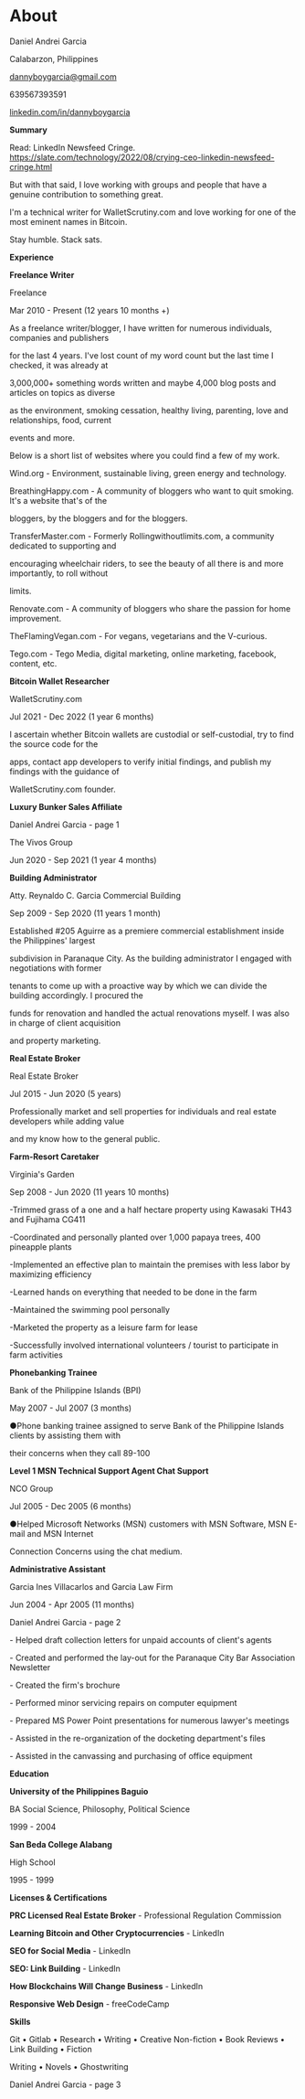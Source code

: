 # About



Daniel Andrei Garcia

Calabarzon, Philippines

dannyboygarcia@gmail.com

639567393591

[linkedin.com/in/dannyboygarcia](https://www.linkedin.com/in/dannyboygarcia)

**Summary**

Read: LinkedIn Newsfeed Cringe. https://slate.com/technology/2022/08/crying-ceo-linkedin-newsfeed-cringe.html

But with that said, I love working with groups and people that have a genuine contribution to something great.

I'm a technical writer for WalletScrutiny.com and love working for one of the most eminent names in Bitcoin.

Stay humble. Stack sats.

**Experience**

**Freelance Writer**

Freelance

Mar 2010 - Present (12 years 10 months +)

As a freelance writer/blogger, I have written for numerous individuals, companies and publishers

for the last 4 years. I've lost count of my word count but the last time I checked, it was already at

3,000,000+ something words written and maybe 4,000 blog posts and articles on topics as diverse

as the environment, smoking cessation, healthy living, parenting, love and relationships, food, current

events and more.

Below is a short list of websites where you could find a few of my work.

Wind.org - Environment, sustainable living, green energy and technology.

BreathingHappy.com - A community of bloggers who want to quit smoking. It's a website that's of the

bloggers, by the bloggers and for the bloggers.

TransferMaster.com - Formerly Rollingwithoutlimits.com, a community dedicated to supporting and

encouraging wheelchair riders, to see the beauty of all there is and more importantly, to roll without

limits.

Renovate.com - A community of bloggers who share the passion for home improvement.

TheFlamingVegan.com - For vegans, vegetarians and the V-curious.

Tego.com - Tego Media, digital marketing, online marketing, facebook, content, etc.

**Bitcoin Wallet Researcher**

WalletScrutiny.com

Jul 2021 - Dec 2022 (1 year 6 months)

I ascertain whether Bitcoin wallets are custodial or self-custodial, try to find the source code for the

apps, contact app developers to verify initial findings, and publish my findings with the guidance of

WalletScrutiny.com founder.

**Luxury Bunker Sales Affiliate**

Daniel Andrei Garcia - page 1





The Vivos Group

Jun 2020 - Sep 2021 (1 year 4 months)

**Building Administrator**

Atty. Reynaldo C. Garcia Commercial Building

Sep 2009 - Sep 2020 (11 years 1 month)

Established #205 Aguirre as a premiere commercial establishment inside the Philippines' largest

subdivision in Paranaque City. As the building administrator I engaged with negotiations with former

tenants to come up with a proactive way by which we can divide the building accordingly. I procured the

funds for renovation and handled the actual renovations myself. I was also in charge of client acquisition

and property marketing.

**Real Estate Broker**

Real Estate Broker

Jul 2015 - Jun 2020 (5 years)

Professionally market and sell properties for individuals and real estate developers while adding value

and my know how to the general public.

**Farm-Resort Caretaker**

Virginia's Garden

Sep 2008 - Jun 2020 (11 years 10 months)

-Trimmed grass of a one and a half hectare property using Kawasaki TH43 and Fujihama CG411

-Coordinated and personally planted over 1,000 papaya trees, 400 pineapple plants

-Implemented an effective plan to maintain the premises with less labor by maximizing efficiency

-Learned hands on everything that needed to be done in the farm

-Maintained the swimming pool personally

-Marketed the property as a leisure farm for lease

-Successfully involved international volunteers / tourist to participate in farm activities

**Phonebanking Trainee**

Bank of the Philippine Islands (BPI)

May 2007 - Jul 2007 (3 months)

●Phone banking trainee assigned to serve Bank of the Philippine Islands clients by assisting them with

their concerns when they call 89-100

**Level 1 MSN Technical Support Agent Chat Support**

NCO Group

Jul 2005 - Dec 2005 (6 months)

●Helped Microsoft Networks (MSN) customers with MSN Software, MSN E-mail and MSN Internet

Connection Concerns using the chat medium.

**Administrative Assistant**

Garcia Ines Villacarlos and Garcia Law Firm

Jun 2004 - Apr 2005 (11 months)

Daniel Andrei Garcia - page 2





\- Helped draft collection letters for unpaid accounts of client's agents

\- Created and performed the lay-out for the Paranaque City Bar Association Newsletter

\- Created the firm's brochure

\- Performed minor servicing repairs on computer equipment

\- Prepared MS Power Point presentations for numerous lawyer's meetings

\- Assisted in the re-organization of the docketing department's files

\- Assisted in the canvassing and purchasing of office equipment

**Education**

**University of the Philippines Baguio**

BA Social Science, Philosophy, Political Science

1999 - 2004

**San Beda College Alabang**

High School

1995 - 1999

**Licenses & Certifications**

**PRC Licensed Real Estate Broker** - Professional Regulation Commission

**Learning Bitcoin and Other Cryptocurrencies** - LinkedIn

**SEO for Social Media** - LinkedIn

**SEO: Link Building** - LinkedIn

**How Blockchains Will Change Business** - LinkedIn

**Responsive Web Design** - freeCodeCamp

**Skills**

Git • Gitlab • Research • Writing • Creative Non-fiction • Book Reviews • Link Building • Fiction

Writing • Novels • Ghostwriting

Daniel Andrei Garcia - page 3



